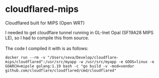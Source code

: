 # cloudflared-mips
Cloudflared built for MIPS (Open WRT)


I needed to get cloudflare tunnel running in GL-Inet Opal (SF19A28 MIPS LE), so I had to compile this from source.\
\
The code I compiled it with is as follows:
```
docker run --rm -v "/Users/seva/Develop/cloudflare-mips/cloudflared":/usr/src/myapp -w /usr/src/myapp -e GOOS=linux -e GOARCH=mipsle golang:1.19 bash -c "go build -v -mod=vendor github.com/cloudflare/cloudflared/cmd/cloudflared"
```